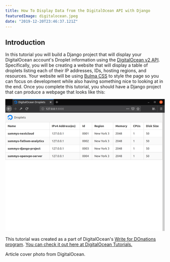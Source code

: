 ```yaml
---
title: How To Display Data from the DigitalOcean API with Django
featuredImage: digitalocean.jpeg
date: "2019-12-20T23:46:37.121Z"
---
```


## Introduction

In this tutorial you will build a Django project that will display your DigitalOcean account's Droplet information using the [DigitalOcean v2 API](https://developers.digitalocean.com/documentation/v2/). Specifically, you will be creating a website that will display a table of droplets listing each of their IP addresses, IDs, hosting regions, and resources. Your website will be using [Bulma CSS](https://bulma.io/) to style the page so you can focus on development while also having something nice to looking at in the end.
Once you complete this tutorial, you should have a Django project that can produce a webpage that looks like this:

![Completed Django Project](part-three-droplet-template.png)

This tutorial was created as a part of DigitalOcean's [Write for DOnations program](https://www.digitalocean.com/write-for-donations/). [You can check it out here at DigitalOcean Tutorials.](https://www.digitalocean.com/community/tutorials/how-to-display-data-from-the-digitalocean-api-with-django)

Article cover photo from DigitalOcean.
